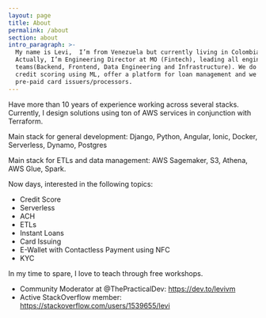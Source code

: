 ```yaml
---
layout: page
title: About
permalink: /about
section: about
intro_paragraph: >-
  My name is Levi,  I’m from Venezuela but currently living in Colombia.
  Actually, I’m Engineering Director at MO (Fintech), leading all engineering
  teams(Backend, Frontend, Data Engineering and Infrastructure). We do anonymous
  credit scoring using ML, offer a platform for loan management and we’re
  pre-paid card issuers/processors.
---
```

Have more than 10 years of experience working across several stacks.  Currently, I design solutions using ton of AWS services in conjunction with Terraform. 

Main stack for general development:  Django, Python, Angular, Ionic, Docker, Serverless, Dynamo, Postgres

Main stack for ETLs and data management: AWS Sagemaker, S3, Athena, AWS Glue, Spark.  

Now days, interested in the following topics: 
* Credit Score
* Serverless
* ACH
* ETLs
* Instant Loans
* Card Issuing 
* E-Wallet with Contactless Payment using NFC
* KYC

In my time to spare, I love to teach through free workshops.

- Community Moderator at @ThePracticalDev: https://dev.to/levivm
- Active StackOverflow member: https://stackoverflow.com/users/1539655/levi
